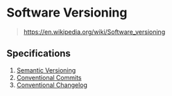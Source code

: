 # Software Versioning

> <https://en.wikipedia.org/wiki/Software_versioning>

## Specifications

1. [Semantic Versioning](semantic_versioning.md)
2. [Conventional Commits](conventional_commits.md)
3. [Conventional Changelog](conventional_changelog.md)
